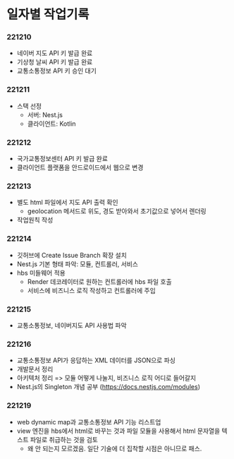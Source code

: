 # 일자별 작업기록
### 221210
- 네이버 지도 API 키 발급 완료
- 기상청 날씨 API 키 발급 완료
- 교통소통정보 API 키 승인 대기

### 221211
- 스택 선정
  - 서버: Nest.js
  - 클라이언트: Kotlin

### 221212
- 국가교통정보센터 API 키 발급 완료
- 클라이언트 플랫폼을 안드로이드에서 웹으로 변경

### 221213
- 별도 html 파일에서 지도 API 출력 확인
  - geolocation 메서드로 위도, 경도 받아와서 초기값으로 넣어서 렌더링
- 작업원칙 작성

### 221214
- 깃허브에 Create Issue Branch 확장 설치
- Nest.js 기본 형태 파악: 모듈, 컨트롤러, 서비스
- hbs 미들웨어 적용
  - Render 데코레이터로 원하는 컨트롤러에 hbs 파일 호출
  - 서비스에 비즈니스 로직 작성하고 컨트롤러에 주입

### 221215
- 교통소통정보, 네이버지도 API 사용법 파악

### 221216
- 교통소통정보 API가 응답하는 XML 데이터를 JSON으로 파싱
- 개발문서 정리
- 아키텍처 정리 => 모듈 어떻게 나눌지, 비즈니스 로직 어디로 들어갈지
- Nest.js의 Singleton 개념 공부 (https://docs.nestjs.com/modules)

### 221219
- web dynamic map과 교통소통정보 API 기능 리스트업
- view 엔진을 hbs에서 html로 바꾸는 것과 파일 모듈을 사용해서 html 문자열을 텍스트 파일로 취급하는 것을 검토
  - 왜 안 되는지 모르겠음. 일단 기술에 더 집착할 시점은 아니므로 패스.
